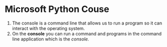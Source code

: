 <h1>Microsoft Python Couse</h1>
    <ol>
        <li>The console is a command line that allows us to run a program so it can interact with the operating system.</li>
        <li>On the <b>console</b> you can run a command and programs in the command line application which is the <i>console.</i></li>
        
</ol>